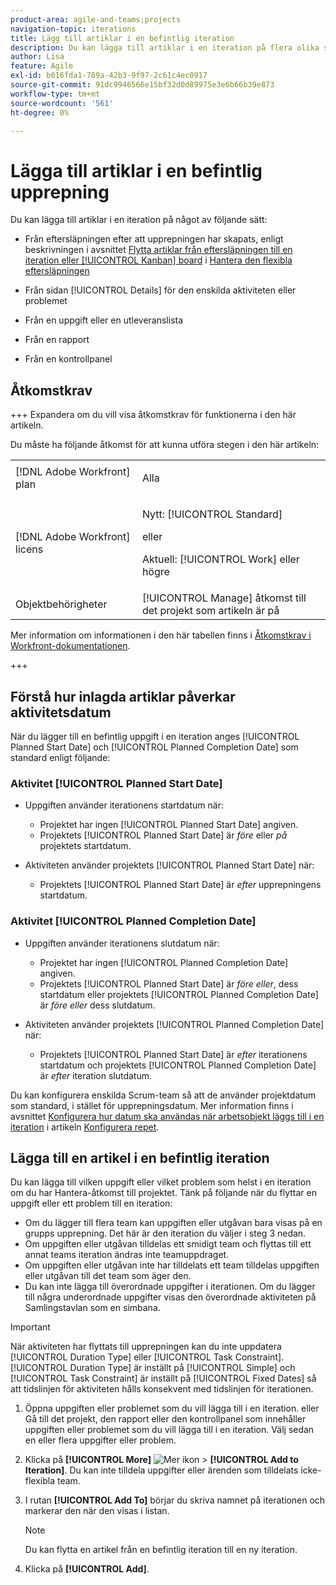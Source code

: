 ```yaml
---
product-area: agile-and-teams;projects
navigation-topic: iterations
title: Lägg till artiklar i en befintlig iteration
description: Du kan lägga till artiklar i en iteration på flera olika sätt.
author: Lisa
feature: Agile
exl-id: b016fda1-789a-42b3-9f97-2c61c4ec0917
source-git-commit: 91dc9946566e15bf32d0d89975e3e6b66b39e873
workflow-type: tm+mt
source-wordcount: '561'
ht-degree: 0%

---
```


# Lägga till artiklar i en befintlig upprepning

Du kan lägga till artiklar i en iteration på något av följande sätt:

* Från eftersläpningen efter att upprepningen har skapats, enligt beskrivningen i avsnittet [Flytta artiklar från eftersläpningen till en iteration eller [!UICONTROL Kanban] board](../../../agile/work-in-an-agile-environment/manage-the-agile-backlog.md#move-stories-from-the-backlog-to-an-iteration-or--board) i [Hantera den flexibla eftersläpningen](../../../agile/work-in-an-agile-environment/manage-the-agile-backlog.md)

* Från sidan [!UICONTROL Details] för den enskilda aktiviteten eller problemet
* Från en uppgift eller en utleveranslista
* Från en rapport
* Från en kontrollpanel

## Åtkomstkrav

+++ Expandera om du vill visa åtkomstkrav för funktionerna i den här artikeln.

Du måste ha följande åtkomst för att kunna utföra stegen i den här artikeln:

<table style="table-layout:auto"> 
 <tbody> 
  <tr> 
   <td role="rowheader">[!DNL Adobe Workfront] plan</td> 
   <td> <p>Alla</p> </td> 
  </tr> 
  <tr> 
   <td role="rowheader">[!DNL Adobe Workfront] licens</td> 
   <td> <p>Nytt: [!UICONTROL Standard]</p> 
   eller
   <p>Aktuell: [!UICONTROL Work] eller högre</p> </td> 
  </tr>
   <tr> 
   <td role="rowheader">Objektbehörigheter</td> 
   <td>[!UICONTROL Manage] åtkomst till det projekt som artikeln är på </td> 
  </tr>
 </tbody> 
</table>

Mer information om informationen i den här tabellen finns i [Åtkomstkrav i Workfront-dokumentationen](/help/quicksilver/administration-and-setup/add-users/access-levels-and-object-permissions/access-level-requirements-in-documentation.md).

+++

## Förstå hur inlagda artiklar påverkar aktivitetsdatum

När du lägger till en befintlig uppgift i en iteration anges [!UICONTROL Planned Start Date] och [!UICONTROL Planned Completion Date] som standard enligt följande:

### Aktivitet [!UICONTROL Planned Start Date]

* Uppgiften använder iterationens startdatum när:

   * Projektet har ingen [!UICONTROL Planned Start Date] angiven.
   * Projektets [!UICONTROL Planned Start Date] är *före* eller *på* projektets startdatum.

* Aktiviteten använder projektets [!UICONTROL Planned Start Date] när:

   * Projektets [!UICONTROL Planned Start Date] är *efter* upprepningens startdatum.

### Aktivitet [!UICONTROL Planned Completion Date]

* Uppgiften använder iterationens slutdatum när:

   * Projektet har ingen [!UICONTROL Planned Completion Date] angiven.
   * Projektets [!UICONTROL Planned Start Date] är *före eller*, dess startdatum eller projektets [!UICONTROL Planned Completion Date] är *före eller* dess slutdatum.

* Aktiviteten använder projektets [!UICONTROL Planned Completion Date] när:

   * Projektets [!UICONTROL Planned Start Date] är *efter* iterationens startdatum och projektets [!UICONTROL Planned Completion Date] är *efter* iteration slutdatum.

Du kan konfigurera enskilda Scrum-team så att de använder projektdatum som standard, i stället för upprepningsdatum. Mer information finns i avsnittet [Konfigurera hur datum ska användas när arbetsobjekt läggs till i en iteration](../../../agile/get-started-with-agile-in-workfront/configure-scrum.md#configure-how-dates-are-applied-when-adding-work-items-to-an-iteration) i artikeln [Konfigurera repet](../../../agile/get-started-with-agile-in-workfront/configure-scrum.md).

## Lägga till en artikel i en befintlig iteration

Du kan lägga till vilken uppgift eller vilket problem som helst i en iteration om du har Hantera-åtkomst till projektet. Tänk på följande när du flyttar en uppgift eller ett problem till en iteration:

* Om du lägger till flera team kan uppgiften eller utgåvan bara visas på en grupps upprepning. Det här är den iteration du väljer i steg 3 nedan.
* Om uppgiften eller utgåvan tilldelas ett smidigt team och flyttas till ett annat teams iteration ändras inte teamuppdraget.
* Om uppgiften eller utgåvan inte har tilldelats ett team tilldelas uppgiften eller utgåvan till det team som äger den.
* Du kan inte lägga till överordnade uppgifter i iterationen. Om du lägger till några underordnade uppgifter visas den överordnade aktiviteten på Samlingstavlan som en simbana.

>[!IMPORTANT]
>
>När aktiviteten har flyttats till upprepningen kan du inte uppdatera [!UICONTROL Duration Type] eller [!UICONTROL Task Constraint]. [!UICONTROL Duration Type] är inställt på [!UICONTROL Simple] och [!UICONTROL Task Constraint] är inställt på [!UICONTROL Fixed Dates] så att tidslinjen för aktiviteten hålls konsekvent med tidslinjen för iterationen.

1. Öppna uppgiften eller problemet som du vill lägga till i en iteration.
eller
Gå till det projekt, den rapport eller den kontrollpanel som innehåller uppgiften eller problemet som du vill lägga till i en iteration. Välj sedan en eller flera uppgifter eller problem.

1. Klicka på **[!UICONTROL More]** ![Mer ikon](assets/more-icon.png) > **[!UICONTROL Add to Iteration]**.
Du kan inte tilldela uppgifter eller ärenden som tilldelats icke-flexibla team.

1. I rutan **[!UICONTROL Add To]** börjar du skriva namnet på iterationen och markerar den när den visas i listan.

   >[!NOTE]
   >
   >Du kan flytta en artikel från en befintlig iteration till en ny iteration.

1. Klicka på **[!UICONTROL Add]**.
